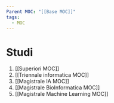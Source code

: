 ```yaml
---
Parent MOC: "[[Base MOC]]"
tags:
  - MOC
---
```

# Studi

1. [[Superiori MOC]]
2. [[Triennale informatica MOC]]
3. [[Magistrale IA MOC]]
4. [[Magistrale BioInformatica MOC]]
5. [[Magistrale Machine Learning MOC]]

